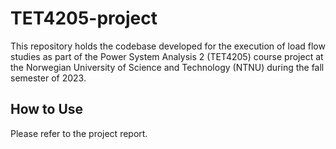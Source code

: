# TET4205-project
This repository holds the codebase developed for the execution of load flow studies  as part of the Power System Analysis 2 (TET4205) course project at the Norwegian University of Science and Technology (NTNU) during the fall semester of 2023.

## How to Use
Please refer to the project report.